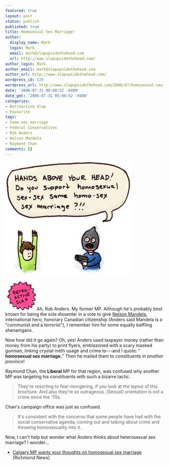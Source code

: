```yaml
---
featured: true
layout: post
status: publish
published: true
title: Homosexual Sex Marriage!
author:
  display_name: Mark
  login: Mark
  email: mark@slapupsidethehead.com
  url: http://www.slapupsidethehead.com/
author_login: Mark
author_email: mark@slapupsidethehead.com
author_url: http://www.slapupsidethehead.com/
wordpress_id: 129
wordpress_url: http://www.slapupsidethehead.com/2006/07/homosexual-sex-marriage/
date: '2006-07-31 00:00:52 -0400'
date_gmt: '2006-07-31 05:00:52 -0400'
categories:
- Retroactive Slap
- Favourite
tags:
- Same-sex marriage
- Federal Conservatives
- Rob Anders
- Nelson Mandela
- Raymond Chan
comments: []
---
```

![Homosexual Sex Marriage](/wp-content/media/2006/07/homosexual_sex_marriage.jpg)

![Retroactive Slap](/wp-content/media/2006/07/retroactive.jpg)Ah, Rob Anders. My former MP. Although he's probably best known for being the sole dissenter in a vote to give [Nelson Mandela](http://en.wikipedia.org/wiki/Nelson_Mandella "Read about the man, I dare you!"), international hero, honorary Canadian citizenship (Anders said Mandela is a "communist and a terrorist"), I remember him for some equally baffling shenanigans.

Now how did it go again? Oh, yes! Anders used taxpayer money (rather than money from his party) to print flyers, emblazoned with a scary masked gunman, linking crystal meth usage and crime to---and I quote: " **homosexual sex marriage.**" Then he mailed them to constituents _in another province_!

Raymond Chan, the **Liberal** MP for that region, was confused why another MP was targeting his constituents with such a bizarre tactic.

> They're resorting to fear-mongering, if you look at the layout of this brochure. And also they're so outrageous. [Sexual] orientation is not a crime since the '70s.

Chan's campaign office was just as confused.

> It's consistent with the concerns that some people have had with the social conservative agenda, coming out and talking about crime and throwing homosexuality into it.

Now, I can't help but wonder what Anders thinks about heterosexual sex marriage? I wonder...

- [Calgary MP wants your thoughts on homosexual sex marriage](http://www.richmond-news.com/issues05/122205/news/122205nn3.html) [Richmond News]

